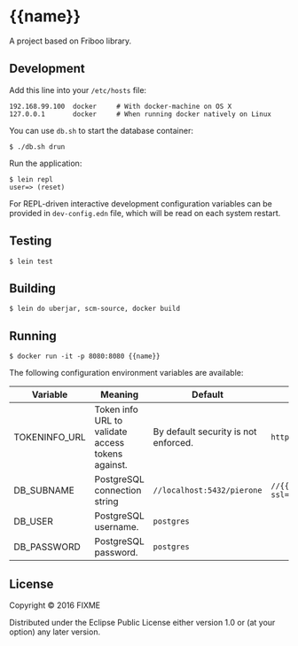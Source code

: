 # {{name}}

A project based on Friboo library.

## Development

Add this line into your `/etc/hosts` file:

```
192.168.99.100  docker     # With docker-machine on OS X
127.0.0.1       docker     # When running docker natively on Linux 
```

You can use `db.sh` to start the database container:

```
$ ./db.sh drun
```

Run  the application:

```
$ lein repl
user=> (reset)
```

For REPL-driven interactive development configuration variables can be provided in `dev-config.edn` file, which will be read on each system restart.

## Testing

```
$ lein test
```

## Building

```
$ lein do uberjar, scm-source, docker build
```

## Running

```
$ docker run -it -p 8080:8080 {{name}}
```

The following configuration environment variables are available:

| Variable | Meaning | Default | Example |
|---|---|---|---|
| TOKENINFO_URL | Token info URL to validate access tokens against. | By default security is not enforced. | `https://auth.example.com/oauth2/tokeninfo` |
| DB_SUBNAME | PostgreSQL connection string | `//localhost:5432/pierone` | `//{{name}}.db.example.com:5432/{{name}}?ssl=true` |
| DB_USER | PostgreSQL username. | `postgres` | |
| DB_PASSWORD | PostgreSQL password. | `postgres` | |

## License

Copyright © 2016 FIXME

Distributed under the Eclipse Public License either version 1.0 or (at
your option) any later version.
